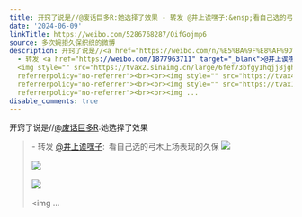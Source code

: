 ```yaml
---
title: 开窍了说是//@废话巨多R:她选择了效果 - 转发 @井上诶嘿子:&ensp;看自己选的弓木上场表现的久保 [图片][图片][图片][图片][图片]
date: '2024-06-09'
linkTitle: https://weibo.com/5286768287/OifGojmp6
source: 多次婉拒久保织织的微博
description: 开窍了说是//<a href="https://weibo.com/n/%E5%BA%9F%E8%AF%9D%E5%B7%A8%E5%A4%9AR">@废话巨多R</a>:她选择了效果<br><blockquote>
  - 转发 <a href="https://weibo.com/1877963711" target="_blank">@井上诶嘿子</a>: 看自己选的弓木上场表现的久保
  <img style="" src="https://tvax2.sinaimg.cn/large/6fef73bfgy1hqjj8jghayj20pg0v6gnu.jpg"
  referrerpolicy="no-referrer"><br><br><img style="" src="https://tvax4.sinaimg.cn/large/6fef73bfgy1hqjj8jr4xzj21280s4770.jpg"
  referrerpolicy="no-referrer"><br><br><img style="" src="https://tvax1.sinaimg.cn/large/6fef73bfgy1hqjj8jg72pj20sf0v3gnq.jpg"
  referrerpolicy="no-referrer"><br><br><img ...
disable_comments: true
---
```

开窍了说是//<a href="https://weibo.com/n/%E5%BA%9F%E8%AF%9D%E5%B7%A8%E5%A4%9AR">@废话巨多R</a>:她选择了效果<br><blockquote> - 转发 <a href="https://weibo.com/1877963711" target="_blank">@井上诶嘿子</a>: 看自己选的弓木上场表现的久保 <img style="" src="https://tvax2.sinaimg.cn/large/6fef73bfgy1hqjj8jghayj20pg0v6gnu.jpg" referrerpolicy="no-referrer"><br><br><img style="" src="https://tvax4.sinaimg.cn/large/6fef73bfgy1hqjj8jr4xzj21280s4770.jpg" referrerpolicy="no-referrer"><br><br><img style="" src="https://tvax1.sinaimg.cn/large/6fef73bfgy1hqjj8jg72pj20sf0v3gnq.jpg" referrerpolicy="no-referrer"><br><br><img ...